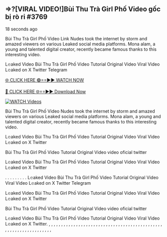 ## =>?[VIRAL VIDEO!]Bùi Thu Trà Girl Phố Video gốc bị rò rỉ #3769

18 seconds ago

Bùi Thu Trà Girl Phố Video Link Nudes took the internet by storm and amazed viewers on various Leaked social media platforms. Mona alam, a young and talented digital creator, recently became famous thanks to this interesting video.

L𝚎aked Video Bùi Thu Trà Girl Phố Video Tutorial Original Video Viral Video L𝚎aked on X Twitter Telegram

[🌐 CLICK HERE 🟢==►► WATCH NOW](https://dekho-ki-hoy-07-2k25.blogspot.com/2025/01/viral-on.html)

[🔴 CLICK HERE 🌐==►► Download Now](https://dekho-ki-hoy-07-2k25.blogspot.com/2025/01/viral-on.html)

[![WATCH Videos](https://i.imgur.com/dJHk4Zq.gif)](https://dekho-ki-hoy-07-2k25.blogspot.com/2025/01/viral-on.html)

Bùi Thu Trà Girl Phố Video Nudes took the internet by storm and amazed viewers on various Leaked social media platforms. Mona alam, a young and talented digital creator, recently became famous thanks to this interesting video.

L𝚎aked Video Bùi Thu Trà Girl Phố Video Tutorial Original Video Viral Video L𝚎aked on X Twitter

Bùi Thu Trà Girl Phố Video Tutorial Original Video video oficial twitter

L𝚎aked Video Bùi Thu Trà Girl Phố Video Tutorial Original Video Viral Video L𝚎aked on X Twitter

. . . . . . . . . L𝚎aked Video Bùi Thu Trà Girl Phố Video Tutorial Original Video Viral Video L𝚎aked on X Twitter Telegram

L𝚎aked Video Bùi Thu Trà Girl Phố Video Tutorial Original Video Viral Video L𝚎aked on X Twitter

Bùi Thu Trà Girl Phố Video Tutorial Original Video video oficial twitter

L𝚎aked Video Bùi Thu Trà Girl Phố Video Tutorial Original Video Viral Video L𝚎aked on X Twitter.
,
,
,
,
,
,
,
,
,
,
,
,
,
,
,
,
,
,
,
,
,
,
,
,
,
,
,
,
,
,
,
,
,
,
,
,
,
,
,
,
,
,
,
,
,
,
,
,
,
,
,
,
,
,
,
,
,
,
,
,
,
,
,
,
,